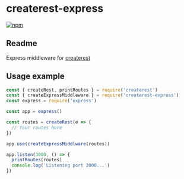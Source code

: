 # createrest-express

[![npm](https://img.shields.io/npm/v/createrest-express.svg)](https://npmjs.com/createrest-express)


## Readme

Express middleware for [createrest](https://github.com/atomixinteractions/createrest)

## Usage example

```js
const { createRest, printRoutes } = require('createrest')
const { createExpressMiddleware } = require('createrest-express')
const express = require('express')

const app = express()

const routes = createRest(e => {
  // Your routes here
})

app.use(createExpressMiddlware(routes))

app.listen(3000, () => {
  printRoutes(routes)
  console.log('Listening port 3000...')
})
```
